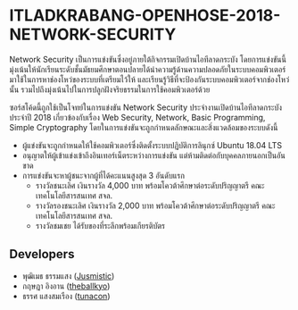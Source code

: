 # ITLADKRABANG-OPENHOSE-2018-NETWORK-SECURITY

Network Security เป็นการแข่งขันซึ่งอยู่ภายใต้กิจกรรมเปิดบ้านไอทีลาดกระบัง โดยการแข่งขันนี้มุ่งเน้นให้นักเรียนระดับชั้นมัธยมศึกษาตอนปลายได้นำความรู้ด้านความปลอดภัยในระบบคอมพิวเตอร์มาใช้ในการหาช่องโหว่ของระบบที่เตรียมไว้ให้ และเรียนรู้วิธีที่จะป้องกันระบบคอมพิวเตอร์จากช่องโหว่นั้น รวมไปถึงมุ่งเน้นไปในการปลูกฝังจริยธรรมในการใช้คอมพิวเตอร์ด้วย

ซอร์สโค้ดนี้ถูกใช้เป็นโจทย์ในการแข่งขัน Network Security ประจำงานเปิดบ้านไอทีลาดกระบังประจำปี 2018 เกี่ยวข้องกับเรื่อง Web Security, Network, Basic Programming, Simple Cryptography โดยในการแข่งขันจะถูกกำหนดลักษณะและสิ่งแวดล้อมของระบบดังนี้

* ผู้แข่งขันจะถูกกำหนดให้ใช้คอมพิวเตอร์ซึ่งติดตั้งระบบปฏิบัติการลินุกซ์ Ubuntu 18.04 LTS
* อนุญาตให้ผู้เข้าแข่งเข้าถึงอินเทอร์เน็ตระหว่างการแข่งขัน แต่ห้ามติดต่อกับบุคคลภายนอกเป็นอันขาด
* การแข่งขันจะหาผู้ชนะจากผู้ที่ได้คะแนนสูงสุด 3 อันดับแรก
	- รางวัลชนะเลิศ เงินรางวัล 4,000 บาท พร้อมโควต้าศึกษาต่อระดับปริญญาตรี คณะเทคโนโลยีสารสนเทศ สจล.
	- รางวัลรองชนะเลิศ เงินรางวัล 2,000 บาท พร้อมโควต้าศึกษาต่อระดับปริญญาตรี คณะเทคโนโลยีสารสนเทศ สจล.
	- รางวัลชมเชย ได้รับของที่ระลึกพร้อมเกียรติบัตร


## Developers
- พุฒิเมธ ธรรมแสง ([Jusmistic](https://www.facebook.com/jusmistic))
- กฤษฎา อิงอาน ([theballkyo](https://www.facebook.com/Theballkyo))
- ธรรศ แสงสมเรือง ([tunacon](https://www.facebook.com/nutrocket))